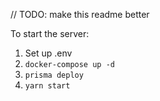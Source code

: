 // TODO: make this readme better

To start the server:
1. Set up .env
2. `docker-compose up -d`
3. `prisma deploy`
4. `yarn start`

